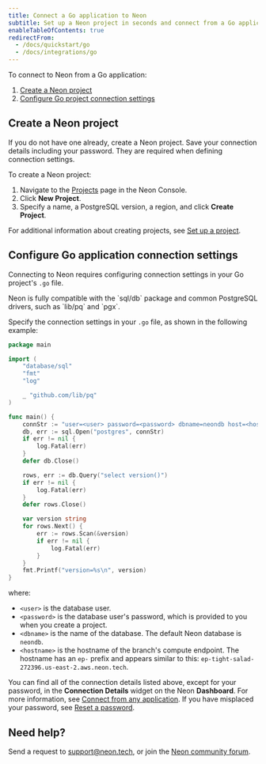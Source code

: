 ```yaml
---
title: Connect a Go application to Neon
subtitle: Set up a Neon project in seconds and connect from a Go application
enableTableOfContents: true
redirectFrom:
  - /docs/quickstart/go
  - /docs/integrations/go
---
```


To connect to Neon from a Go application:

1. [Create a Neon project](#create-a-neon-project)
2. [Configure Go project connection settings](#configure-go-application-connection-settings)

## Create a Neon project

If you do not have one already, create a Neon project. Save your connection details including your password. They are required when defining connection settings.

To create a Neon project:

1. Navigate to the [Projects](https://console.neon.tech/app/projects) page in the Neon Console.
2. Click **New Project**.
3. Specify a name, a PostgreSQL version, a region, and click **Create Project**.

For additional information about creating projects, see [Set up a project](/docs/get-started-with-neon/setting-up-a-project).

## Configure Go application connection settings

Connecting to Neon requires configuring connection settings in your Go project's `.go` file.

<Admonition type="note">
Neon is fully compatible with the `sql/db` package and common PostgreSQL drivers, such as `lib/pq` and `pgx`.
</Admonition>

Specify the connection settings in your `.go` file, as shown in the following example:

```go
package main

import (
    "database/sql"
    "fmt"
    "log"

    _ "github.com/lib/pq"
)

func main() {
    connStr := "user=<user> password=<password> dbname=neondb host=<hostname>"
    db, err := sql.Open("postgres", connStr)
    if err != nil {
        log.Fatal(err)
    }
    defer db.Close()

    rows, err := db.Query("select version()")
    if err != nil {
        log.Fatal(err)
    }
    defer rows.Close()

    var version string
    for rows.Next() {
        err := rows.Scan(&version)
        if err != nil {
            log.Fatal(err)
        }
    }
    fmt.Printf("version=%s\n", version)
}
```

where:

- `<user>` is the database user.
- `<password>` is the database user's password, which is provided to you when you create a project.
- `<dbname>` is the name of the database. The default Neon database is `neondb`.
- `<hostname>` is the hostname of the branch's compute endpoint. The hostname has an `ep-` prefix and appears similar to this: `ep-tight-salad-272396.us-east-2.aws.neon.tech`.

You can find all of the connection details listed above, except for your password,  in the **Connection Details** widget on the Neon **Dashboard**. For more information, see [Connect from any application](/docs/connect/connect-from-any-app). If you have misplaced your password, see [Reset a password](/docs/manage/roles#reset-a-password).

## Need help?

Send a request to [support@neon.tech](mailto:support@neon.tech), or join the [Neon community forum](https://community.neon.tech/).
